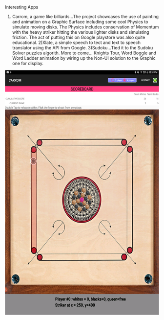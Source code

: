 Interesting Apps 
1) Carrom, a game like billiards...The project showcases the use of painting and animation on a Graphic Surface including some cool Physics to simulate moving disks. The Physics includes conservation of Momentum with the heavy striker hitting the various lighter disks and simulating friction. The act of putting this on Google playstore was also quite educational.
2)Xlate, a simple speech to tect and text to speech translator using the API from Google.
3)Sudoku...Tied it to the Sudoku Solver puzzles algorith.
More to come...
Knights Tour, Word Boggle and Word Ladder animation by wiring up the Non-UI solution to the Graphic one for display.
<img src="Screenshot_20200311-225132.png" width=600 height=800/>

